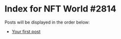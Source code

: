 # Index for NFT World #2814
Posts will be displayed in the order below:

- [Your first post](./001-first.md)

